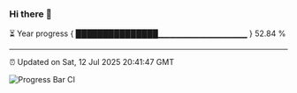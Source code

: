 ### Hi there 👋

⏳ Year progress { ███████████████▁▁▁▁▁▁▁▁▁▁▁▁▁▁▁ } 52.84 %

---

⏰ Updated on Sat, 12 Jul 2025 20:41:47 GMT

![Progress Bar CI](https://github.com/IshwaranRudhara/GIT-ACTION/workflows/Progress%20Bar%20CI/badge.svg)
